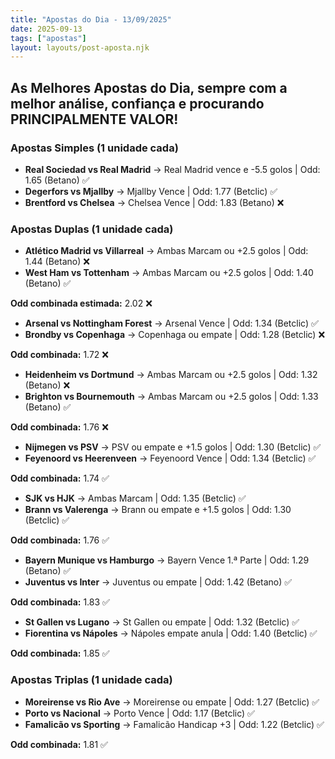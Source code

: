 ```yaml
---
title: "Apostas do Dia - 13/09/2025"
date: 2025-09-13
tags: ["apostas"]
layout: layouts/post-aposta.njk
---
```


## As Melhores Apostas do Dia, sempre com a melhor análise, confiança e procurando PRINCIPALMENTE VALOR!

### Apostas Simples (1 unidade cada)

- **Real Sociedad vs Real Madrid** → Real Madrid vence e -5.5 golos | Odd: 1.65 (Betano) ✅
- **Degerfors vs Mjallby** → Mjallby Vence | Odd: 1.77 (Betclic) ✅
- **Brentford vs Chelsea** → Chelsea Vence | Odd: 1.83 (Betano) ❌


### Apostas Duplas (1 unidade cada)

- **Atlético Madrid vs Villarreal** → Ambas Marcam ou +2.5 golos | Odd: 1.44 (Betano) ❌
- **West Ham vs Tottenham** → Ambas Marcam ou +2.5 golos | Odd: 1.40 (Betano) ✅

**Odd combinada estimada:** 2.02 ❌

- **Arsenal vs Nottingham Forest** → Arsenal Vence | Odd: 1.34 (Betclic) ✅
- **Brondby vs Copenhaga** → Copenhaga ou empate | Odd: 1.28 (Betclic) ❌

**Odd combinada:** 1.72 ❌

- **Heidenheim vs Dortmund** → Ambas Marcam ou +2.5 golos | Odd: 1.32 (Betano) ❌
- **Brighton vs Bournemouth** → Ambas Marcam ou +2.5 golos | Odd: 1.33 (Betano) ✅

**Odd combinada:** 1.76 ❌

- **Nijmegen vs PSV** → PSV ou empate e +1.5 golos | Odd: 1.30 (Betclic) ✅
- **Feyenoord vs Heerenveen** → Feyenoord Vence | Odd: 1.34 (Betclic) ✅

**Odd combinada:** 1.74 ✅

- **SJK vs HJK** → Ambas Marcam | Odd: 1.35 (Betclic) ✅
- **Brann vs Valerenga** → Brann ou empate e +1.5 golos | Odd: 1.30 (Betclic) ✅

**Odd combinada:** 1.76 ✅

- **Bayern Munique vs Hamburgo** → Bayern Vence 1.ª Parte | Odd: 1.29 (Betano) ✅
- **Juventus vs Inter** → Juventus ou empate | Odd: 1.42 (Betano) ✅

**Odd combinada:** 1.83 ✅

- **St Gallen vs Lugano** → St Gallen ou empate | Odd: 1.32 (Betclic) ✅
- **Fiorentina vs Nápoles** → Nápoles empate anula | Odd: 1.40 (Betclic) ✅

**Odd combinada:** 1.85 ✅


### Apostas Triplas (1 unidade cada)

- **Moreirense vs Rio Ave** → Moreirense ou empate | Odd: 1.27 (Betclic) ✅
- **Porto vs Nacional** → Porto Vence | Odd: 1.17 (Betclic) ✅
- **Famalicão vs Sporting** → Famalicão Handicap +3 | Odd: 1.22 (Betclic) ✅

**Odd combinada:** 1.81 ✅
